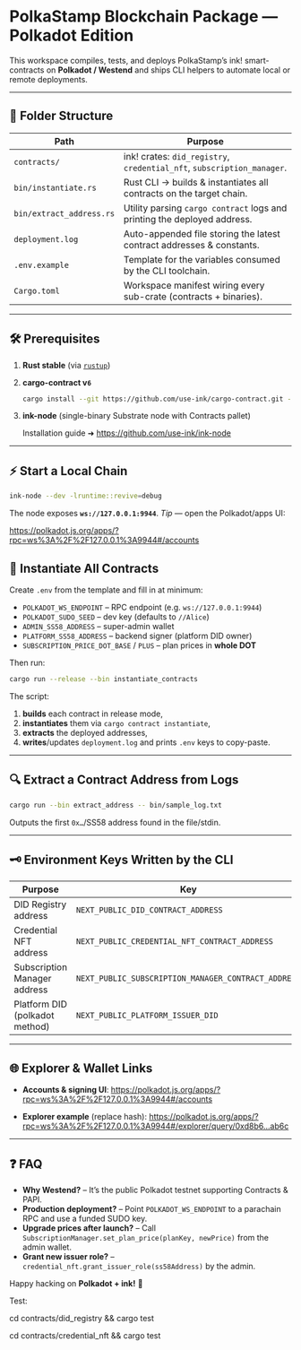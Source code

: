 # PolkaStamp Blockchain Package — **Polkadot Edition**

This workspace compiles, tests, and deploys PolkaStamp’s ink! smart-contracts on **Polkadot / Westend** and ships CLI helpers to automate local or remote deployments.

---

## 📂 Folder Structure

| Path                     | Purpose                                                                  |
| ------------------------ | ------------------------------------------------------------------------ |
| `contracts/`             | ink! crates: `did_registry`, `credential_nft`, `subscription_manager`.   |
| `bin/instantiate.rs`     | Rust CLI → builds & instantiates all contracts on the target chain.      |
| `bin/extract_address.rs` | Utility parsing `cargo contract` logs and printing the deployed address. |
| `deployment.log`         | Auto-appended file storing the latest contract addresses & constants.    |
| `.env.example`           | Template for the variables consumed by the CLI toolchain.                |
| `Cargo.toml`             | Workspace manifest wiring every sub-crate (contracts + binaries).        |

---

## 🛠 Prerequisites

1. **Rust stable** (via [`rustup`](https://rustup.rs/))
2. **cargo-contract v`6`**

   ```bash
   cargo install --git https://github.com/use-ink/cargo-contract.git --locked --force
   ```

3. **ink-node** (single-binary Substrate node with Contracts pallet)

   Installation guide ➜ <https://github.com/use-ink/ink-node>

---

## ⚡ Start a Local Chain

```bash
ink-node --dev -lruntime::revive=debug
```

The node exposes **`ws://127.0.0.1:9944`**.
_Tip —_ open the Polkadot/apps UI:

<https://polkadot.js.org/apps/?rpc=ws%3A%2F%2F127.0.0.1%3A9944#/accounts>

## 🚀 Instantiate All Contracts

Create `.env` from the template and fill in at minimum:

- `POLKADOT_WS_ENDPOINT` – RPC endpoint (e.g. `ws://127.0.0.1:9944`)
- `POLKADOT_SUDO_SEED` – dev key (defaults to `//Alice`)
- `ADMIN_SS58_ADDRESS` – super-admin wallet
- `PLATFORM_SS58_ADDRESS` – backend signer (platform DID owner)
- `SUBSCRIPTION_PRICE_DOT_BASE` / `PLUS` – plan prices in **whole DOT**

Then run:

```bash
cargo run --release --bin instantiate_contracts
```

The script:

1. **builds** each contract in release mode,
2. **instantiates** them via `cargo contract instantiate`,
3. **extracts** the deployed addresses,
4. **writes**/updates `deployment.log` and prints `.env` keys to copy-paste.

---

## 🔍 Extract a Contract Address from Logs

```bash
cargo run --bin extract_address -- bin/sample_log.txt
```

Outputs the first `0x…`/SS58 address found in the file/stdin.

---

## 🗝️ Environment Keys Written by the CLI

| Purpose                        | Key                                                 |
| ------------------------------ | --------------------------------------------------- |
| DID Registry address           | `NEXT_PUBLIC_DID_CONTRACT_ADDRESS`                  |
| Credential NFT address         | `NEXT_PUBLIC_CREDENTIAL_NFT_CONTRACT_ADDRESS`       |
| Subscription Manager address   | `NEXT_PUBLIC_SUBSCRIPTION_MANAGER_CONTRACT_ADDRESS` |
| Platform DID (polkadot method) | `NEXT_PUBLIC_PLATFORM_ISSUER_DID`                   |

---

## 🌐 Explorer & Wallet Links

- **Accounts & signing UI**:
  <https://polkadot.js.org/apps/?rpc=ws%3A%2F%2F127.0.0.1%3A9944#/accounts>

- **Explorer example** (replace hash):
  <https://polkadot.js.org/apps/?rpc=ws%3A%2F%2F127.0.0.1%3A9944#/explorer/query/0xd8b6…ab6c>

---

## ❓ FAQ

- **Why Westend?** – It’s the public Polkadot testnet supporting Contracts & PAPI.
- **Production deployment?** – Point `POLKADOT_WS_ENDPOINT` to a parachain RPC and use a funded SUDO key.
- **Upgrade prices after launch?** – Call `SubscriptionManager.set_plan_price(planKey, newPrice)` from the admin wallet.
- **Grant new issuer role?** – `credential_nft.grant_issuer_role(ss58Address)` by the admin.

Happy hacking on **Polkadot + ink!** 🚀

Test:

cd contracts/did_registry && cargo test

cd contracts/credential_nft && cargo test
